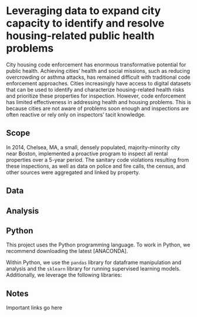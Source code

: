 #  Leveraging data to expand city capacity to identify and resolve housing-related public health problems

 City housing code enforcement has enormous transformative potential for public health. Achieving cities’ health and social missions, such as reducing overcrowding or asthma attacks, has remained difficult with traditional code enforcement approaches. Cities increasingly have access to digital datasets that can be used to identify and characterize housing-related health risks and prioritize these properties for inspection. However, code enforcement has limited effectiveness in addressing health and housing problems. This is because cities are not aware of problems soon enough and inspections are often reactive or rely only on inspectors’ tacit knowledge.
 
 ## Scope

In 2014, Chelsea, MA, a small, densely populated, majority-minority city near Boston, implemented a proactive program to inspect all rental properties over a 5-year period. The sanitary code violations resulting from these inspections, as well as data on police and fire calls, the census, and other sources were aggregated and linked by property. 

## Data

## Analysis

## Python

This project uses the Python programming language. To work in Python, we recommend downloading the latest [ANACONDA].

Within Python, we use the `pandas` library for dataframe manipulation and analysis and the `sklearn` library for running supervised learning models. Additionally, we leverage the following libraries: 

## Notes

Important links go here
